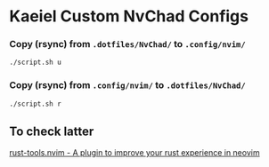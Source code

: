 # Kaeiel Custom NvChad Configs

### Copy (rsync) from `.dotfiles/NvChad/` to `.config/nvim/`

```bash
./script.sh u
```

### Copy (rsync) from `.config/nvim/` to `.dotfiles/NvChad/`

```bash
./script.sh r
```

## To check latter

[rust-tools.nvim - A plugin to improve your rust experience in neovim](https://github.com/simrat39/rust-tools.nvim)
